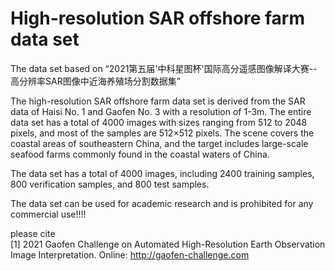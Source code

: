 # High-resolution SAR offshore farm data set   
The data set based on “2021第五届'中科星图杯'国际高分遥感图像解译大赛--高分辨率SAR图像中近海养殖场分割数据集”  

The high-resolution SAR offshore farm data set is derived from the SAR data of Haisi No. 1 and Gaofen No. 3 with a resolution of 1-3m. The entire data set has a total of 4000 images with sizes ranging from 512 to 2048 pixels, and most of the samples are 512×512 pixels. The scene covers the coastal areas of southeastern China, and the target includes large-scale seafood farms commonly found in the coastal waters of China. 


The data set has a total of 4000 images, including 2400 training samples, 800 verification samples, and 800 test samples.  

The data set can be used for academic research and is prohibited for any commercial use!!!!

please cite   
[1] 2021 Gaofen Challenge on Automated High-Resolution Earth Observation Image Interpretation. Online: http://gaofen-challenge.com

